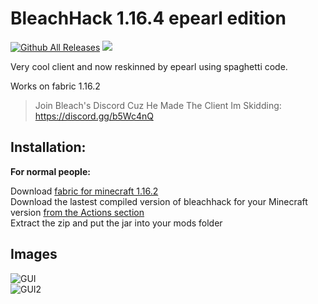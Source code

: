# BleachHack 1.16.4 epearl edition
[![Github All Releases](https://img.shields.io/github/downloads/22s/bleachhack-1.16-epearl-edition/total.svg)]()
![](https://img.shields.io/github/languages/code-size/22s/bleachhack-1.16-epearl-edition.svg)

Very cool client and now reskinned by epearl using spaghetti code.  

Works on fabric 1.16.2  

> Join Bleach's Discord Cuz He Made The Client Im Skidding: https://discord.gg/b5Wc4nQ

## Installation:
**For normal people:**

Download [fabric for minecraft 1.16.2](https://fabricmc.net/use/)  
Download the lastest compiled version of bleachhack for your Minecraft version [from the Actions section](https://github.com/22s/bleachhack-1.16-epearl-edition/actions)  
Extract the zip and put the jar into your mods folder  

## Images

![GUI](https://media.discordapp.net/attachments/745366273168244906/745372657423351808/unknown.png)  
![GUI2](https://media.discordapp.net/attachments/745366273168244906/745372674464809563/unknown.png)  
